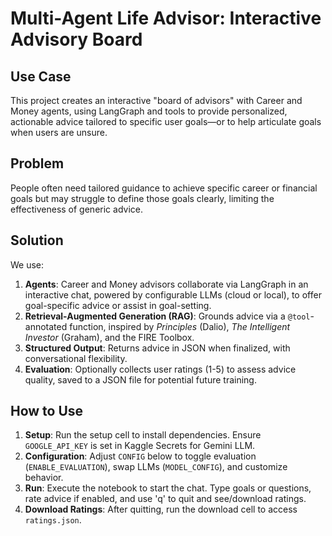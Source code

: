 # Multi-Agent Life Advisor: Interactive Advisory Board
## Use Case
This project creates an interactive "board of advisors" with Career and Money agents, using LangGraph and tools to provide personalized, actionable advice tailored to specific user goals—or to help articulate goals when users are unsure.

## Problem
People often need tailored guidance to achieve specific career or financial goals but may struggle to define those goals clearly, limiting the effectiveness of generic advice.

## Solution
We use:
1. **Agents**: Career and Money advisors collaborate via LangGraph in an interactive chat, powered by configurable LLMs (cloud or local), to offer goal-specific advice or assist in goal-setting.
2. **Retrieval-Augmented Generation (RAG)**: Grounds advice via a `@tool`-annotated function, inspired by *Principles* (Dalio), *The Intelligent Investor* (Graham), and the FIRE Toolbox.
3. **Structured Output**: Returns advice in JSON when finalized, with conversational flexibility.
4. **Evaluation**: Optionally collects user ratings (1-5) to assess advice quality, saved to a JSON file for potential future training.

## How to Use
1. **Setup**: Run the setup cell to install dependencies. Ensure `GOOGLE_API_KEY` is set in Kaggle Secrets for Gemini LLM.
2. **Configuration**: Adjust `CONFIG` below to toggle evaluation (`ENABLE_EVALUATION`), swap LLMs (`MODEL_CONFIG`), and customize behavior.
3. **Run**: Execute the notebook to start the chat. Type goals or questions, rate advice if enabled, and use 'q' to quit and see/download ratings.
4. **Download Ratings**: After quitting, run the download cell to access `ratings.json`.
